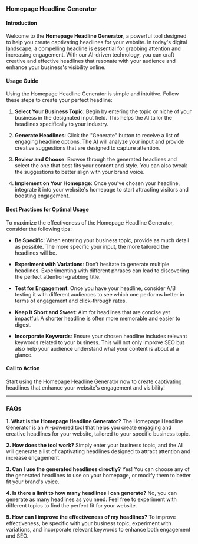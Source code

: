### Homepage Headline Generator

#### Introduction
Welcome to the **Homepage Headline Generator**, a powerful tool designed to help you create captivating headlines for your website. In today's digital landscape, a compelling headline is essential for grabbing attention and increasing engagement. With our AI-driven technology, you can craft creative and effective headlines that resonate with your audience and enhance your business's visibility online.

#### Usage Guide
Using the Homepage Headline Generator is simple and intuitive. Follow these steps to create your perfect headline:

1. **Select Your Business Topic**: Begin by entering the topic or niche of your business in the designated input field. This helps the AI tailor the headlines specifically to your industry.
   
2. **Generate Headlines**: Click the "Generate" button to receive a list of engaging headline options. The AI will analyze your input and provide creative suggestions that are designed to capture attention.

3. **Review and Choose**: Browse through the generated headlines and select the one that best fits your content and style. You can also tweak the suggestions to better align with your brand voice.

4. **Implement on Your Homepage**: Once you've chosen your headline, integrate it into your website's homepage to start attracting visitors and boosting engagement.

#### Best Practices for Optimal Usage
To maximize the effectiveness of the Homepage Headline Generator, consider the following tips:

- **Be Specific**: When entering your business topic, provide as much detail as possible. The more specific your input, the more tailored the headlines will be.
  
- **Experiment with Variations**: Don’t hesitate to generate multiple headlines. Experimenting with different phrases can lead to discovering the perfect attention-grabbing title.

- **Test for Engagement**: Once you have your headline, consider A/B testing it with different audiences to see which one performs better in terms of engagement and click-through rates.

- **Keep It Short and Sweet**: Aim for headlines that are concise yet impactful. A shorter headline is often more memorable and easier to digest.

- **Incorporate Keywords**: Ensure your chosen headline includes relevant keywords related to your business. This will not only improve SEO but also help your audience understand what your content is about at a glance.

#### Call to Action
Start using the Homepage Headline Generator now to create captivating headlines that enhance your website's engagement and visibility!

---

### FAQs

**1. What is the Homepage Headline Generator?**
The Homepage Headline Generator is an AI-powered tool that helps you create engaging and creative headlines for your website, tailored to your specific business topic.

**2. How does the tool work?**
Simply enter your business topic, and the AI will generate a list of captivating headlines designed to attract attention and increase engagement.

**3. Can I use the generated headlines directly?**
Yes! You can choose any of the generated headlines to use on your homepage, or modify them to better fit your brand's voice.

**4. Is there a limit to how many headlines I can generate?**
No, you can generate as many headlines as you need. Feel free to experiment with different topics to find the perfect fit for your website.

**5. How can I improve the effectiveness of my headlines?**
To improve effectiveness, be specific with your business topic, experiment with variations, and incorporate relevant keywords to enhance both engagement and SEO.